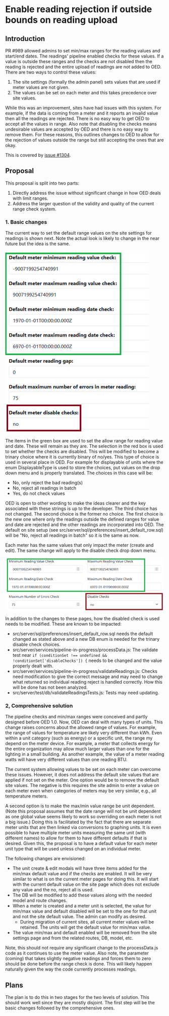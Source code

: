 # Enable reading rejection if outside bounds on reading upload

## Introduction

PR #989 allowed admins to set min/max ranges for the reading values and start/end dates. The readings' pipeline enabled checks for these values. If a value is outside these ranges and the checks are not disabled then the reading is rejected and the entire upload of readings are not added to OED. There are two ways to control these values:

1. The site settings (formally the admin panel) sets values that are used if meter values are not given.
2. The values can be set on each meter and this takes precedence over site values.

While this was an improvement, sites have had issues with this system. For example, if the data is coming from a meter and it reports an invalid value then all the readings are rejected. There is no easy way to get OED to accept all the values in range. Also note that disabling the checks means undesirable values are accepted by OED and there is no easy way to remove them. For these reasons, this outlines changes to OED to allow for the rejection of values outside the range but still accepting the ones that are okay.

This is covered by [issue #1304](https://github.com/OpenEnergyDashboard/OED/issues/1304).

## Proposal

This proposal is split into two parts:

1. Directly address the issue without significant change in how OED deals with limit ranges.
2. Address the larger question of the validity and quality of the current range check system.

### 1. Basic changes

The current way to set the default range values on the site settings for readings is shown next. Note the actual look is likely to change in the near future but the idea is the same.

![site reading range setting](./siteRangeSetting.png)

The items in the green box are used to set the allow range for reading value and date. These will remain as they are. The selection in the red box is used to set whether the checks are disabled. This will be modified to become a trinary choice where it is currently binary of no/yes. This type of choice is used in several place in OED. For example for displayable of units where the enum DisplayableType is used to store the choices, put values on the drop down menu and is properly translated. The choices in this case will be:

- No, only reject the bad reading(s)
- No, reject all readings in batch
- Yes, do not check values

OED is open to other wording to make the ideas clearer and the key associated with these strings is up to the developer. The third choice has not changed. The second choice is the former no choice. The first choice is the new one where only the readings outside the defined ranges for value and date are rejected and the other readings are incorporated into OED. The  default on site setup (see src/server/sql/preferences/insert_default_row.sql) will be "No, reject all readings in batch" so it is the same as now.

Each meter has the same values that only impact the meter (create and edit). The same change will apply to the disable check drop down menu.

![site reading range setting](./meterRangeSetting.png)

In addition to the changes to these pages, how the disabled check is used needs to be modified. These are known to be impacted:

- src/server/sql/preferences/insert_default_row.sql needs the default changed as stated above and a new DB enum is needed for the trinary disable check choices.
- src/server/services/pipeline-in-progress/processData.js: The validate test near ``if (conditionSet !== undefined && !conditionSet['disableChecks']) {`` needs to be changed and the value properly dealt with.
- src/server/services/pipeline-in-progress/validateReadings.js: Checks need modification to give the correct message and may need to change what returned so individual reading reject is handled correctly. How this will be done has not been analyzed.
- src/server/test/db/validateReadingsTests.js: Tests may need updating.

### 2, Comprehensive solution

The pipeline checks and min/max ranges were conceived and partly designed before OED 1.0. Now, OED can deal with many types of units. This change raises concerns about the allowed range of values. For example, the range of values for temperature are likely very different than kWh. Even within a unit category (such as energy) or a specific unit, the range my depend on the meter device. For example, a meter that collects energy for the entire organization may allow much larger values than one for the lighting in a small building. As another example, the value of a meter reading watts will have very different values than one reading BTU.

The current system allowing values to be set on each meter can overcome these issues. However, it does not address the default site values that are applied if not set on the meter. One option would be to remove the default site values. The negative is this requires the site admin to enter a value on each meter even when categories of meters may be very similar, e.g., all temperature meters.

A second option is to make the max/min value range be unit dependent. (Note this proposal assumes that the date range will not be unit dependent as one global value seems likely to work so overriding on each meter is not a big issue.) Doing this is facilitated by the fact that there are separate meter units that are then linked via conversions to graphing units. It is even possible to have multiple meter units measuring the same unit (with different names) to allow for them to have different defaults if that is desired. Given this, the proposal is to have a default value for each meter unit type that will be used unless changed on an individual meter.

The following changes are envisioned:

- The unit create & edit modals will have three items added for the min/max default value and if the checks are enabled. It will be very similar to what is on the current meter pages for doing this. It will start with the current default value on the site page which does not exclude any value and the no, reject all is used.
- The DB will be modified to add these values along with the needed model and route changes.
- When a meter is created and a meter unit is selected, the value for min/max value and default disabled will be set to the one for that unit and not the site default value. The admin can modify as desired.
  - During migration of current sites, all current meter values will be retained. The units will get the default value for min/max value.
- The value min/max and default enabled will be removed from the site settings page and from the related routes, DB, model, etc.

Note, this should not require any significant change to the processData.js code as it continues to use the meter value. Also note, the parameter (coming) that takes slightly negative readings and forces them to zero should be done before the range check is done. This will likely happen naturally given the way the code currently processes readings.

## Plans

The plan is to do this in two stages for the two levels of solution. This should work well since they are mostly disjoint. The first step will be the basic changes followed by the comprehensive ones.
